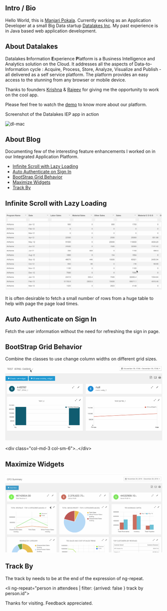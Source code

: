 
## Intro / Bio

Hello World, this is [Manjari Pokala](https://www.linkedin.com/in/manjari-pokala). Currently working as an Application Developer at a small Big Data startup [Datalakes Inc](http://www.datalakes.com). My past experience is in Java based web application development.

## About Datalakes

Datalakes **I**nformation **E**xperience **P**latform is a Business Intelligence and Analytics solution on the Cloud. It addresses all the aspects of Data-to-Information cycle : Acquire, Process, Store, Analyze, Visualize and Publish - all delivered as a self service platform. The platform provides an easy access to the stunning from any browser or mobile device.

Thanks to founders [Krishna](https://www.linkedin.com/in/krishnaanisetty) & [Rajeev](https://www.linkedin.com/in/rajeevps) for giving me the opportunity to work on the cool app. 

Please feel free to watch the [demo](http://datalakes.com/demo/) to know more about our platform.

Screenshot of the Datalakes IEP app in action

![dl-mac](http://datalakes.com/wp-content/uploads/2014/03/imac.png)

## About Blog

Documenting few of the interesting feature enhancements I worked on in our Integrated Application Platform.  

-	[Infinite Scroll with Lazy Loading](#infinite-scroll-with-lazy-loading)
-	[Auto Authenticate on Sign In](#auto-authenticate-on-sign-in)
-	[BootStrap Grid Behavior](#bootstrap-grid-behavior)
-	[Maximize Widgets](#maximize-widgets)
- [Track By](#track-by)


Infinite Scroll with Lazy Loading
---------------------------------

![lazyload](gifs/lazyload.gif)

It is often desirable to fetch a small number of rows from a huge table to help with page the page load times.


Auto Authenticate on Sign In
----------------------------

Fetch the user information without the need for refreshing the sign in page.

BootStrap Grid Behavior
-----------------------

Combine the classes to use change column widths on different grid sizes.

![dash_col](gifs/dash_col.gif)

\<div class="col-md-3 col-sm-6">..\</div>

Maximize Widgets
----------------

![dash_max](gifs/dash_max.gif)

Track By
--------

The track by needs to be at the end of the expression of ng-repeat.

\<li ng-repeat="person in attendees | filter: {arrived: false } track by person.id">


Thanks for visiting. Feedback appreciated.
